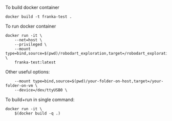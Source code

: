 

To build docker container
```
docker build -t franka-test .
```


To run docker container
```
docker run -it \
    --net=host \
    --privileged \
    --mount type=bind,source=$(pwd)/robodart_exploration,target=/robodart_exploration_vm \
    franka-test:latest 
```

Other useful options:
```
    --mount type=bind,source=$(pwd)/your-folder-on-host,target=/your-folder-on-vm \
    --device=/dev/ttyUSB0 \
```


To build+run in single command:
```
docker run -it \
    $(docker build -q .)
```